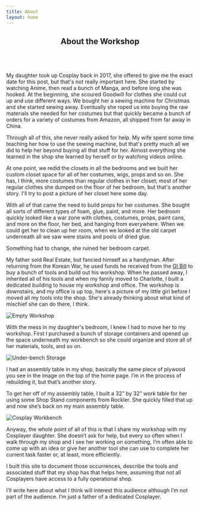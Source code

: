 ```yaml
---
title: About
layout: home
---
```


<section id="banner">
  <div class="content">
    <header>
      <h1>About the Workshop</h1>      
    </header>
    <span class="image object">
      <img src="/images/workshop01.jpg" alt="" />
    </span>    
  </div>
</section>

My daughter took up Cosplay back in 2017, she offered to give me the exact date for this post, but that's not really important here. She started by watching Anime, then read a bunch of Manga, and before long she was hooked. At the beginning, she scoured Goodwill for clothes she could cut up and use different ways. We bought her a sewing machine for Christmas and she started sewing away. Eventually she roped us into buying the raw materials she needed for her costumes but that quickly became a bunch of orders for a variety of costumes from Amazon, all shipped from far away in China.

Through all of this, she never really asked for help. My wife spent some time teaching her how to use the sewing machine, but that's pretty much all we did to help her beyond buying all that stuff for her. Almost everything she learned in the shop she learned by herself or by watching videos online.

At one point, we redid the closets in all the bedrooms and we built her custom closet space for all of her costumes, wigs, props and so on. She has, I think, more costumes than regular clothes in her closet; most of her regular clothes she dumped on the floor of her bedroom, but that's another story. I'll try to post a picture of her closet here some day.

With all of that came the need to build props for her costumes. She bought all sorts of different types of foam, glue, paint, and more. Her bedroom quickly looked like a war zone with clothes, costumes, props, paint cans, and more on the floor, her bed, and hanging from everywhere. When we could get her to clean up her room, when we looked at the old carpet underneath all we saw were stains and pools of dried glue.

Something had to change, she ruined her bedroom carpet.
    
My father sold Real Estate, but fancied himself as a handyman. After returning from the Korean War, he used funds he received from the <a href="https://en.wikipedia.org/wiki/G.I._Bill" target="_blank">GI Bill</a> to buy a bunch of  tools and build out his workshop. When he passed away, I inherited all of his tools and when my family moved to Charlotte, I built a dedicated building to house my workshop and office. The workshop is downstairs, and my office is up top, here's a picture of my little girl before I moved all my tools into the shop. She's already thinking about what kind of mischief she can do there, I think.

![Empty Workshop](/images/new-garage.jpeg)

With the mess in my daughter's bedroom, I knew I had to move her to my workshop. First I purchased a bunch of storage containers and opened up the space underneath my workbench so she could organize and store all of her materials, tools, and so on.

![Under-bench Storage](/images/under-bench.jpg)

I had an assembly table in my shop, basically the same piece of plywood you see in the image on the top of the home page. I’m in the process of rebuilding it, but that’s another story. 

To get her off of my assembly table, I built a 32” by 32” work table for her using some Shop Stand components from Rockler. She quickly filled that up and now she’s back on my main assembly table.

![Cosplay Workbench](/images/cosplay-workbench.jpg)

Anyway, the whole point of all of this is that I share my workshop with my Cosplayer daughter. She doesn’t ask for help, but every so often when I walk through my shop and I see her working on something, I’m often able to come up with an idea or give her another tool she can use to complete her current task faster or, at least, more efficiently.

I built this site to document those occurrences, describe the tools and associated stuff that my shop has that helps here, assuming that not all Cosplayers have access to a fully operational shop. 

I’ll write here about what I think will interest this audience although I’m not part of the audience. I’m just a father of a dedicated Cosplayer. 
